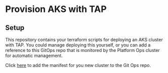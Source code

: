 # Provision AKS with TAP

## Setup
This repository contains your terraform scripts for deploying an AKS cluster with TAP.  You could manage deploying this yourself, or you can add a reference to this GitOps repo that is monitored by the Platform Ops cluster for automatic management.

Click [here](https://github.com/cdelashmutt-pivotal/test-angular/new/main?filename=foo.bar&message=New%20Cluster&value=bap-bap) to add the manifest for you new cluster to the Git Ops repo.
